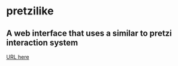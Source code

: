 # pretzilike
## A web interface that uses a similar to pretzi interaction system

[URL here](https://sukalas.github.io/pretzilike/index.html)
